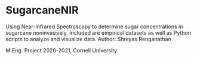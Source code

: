 # SugarcaneNIR
Using Near-Infrared Spectroscopy to determine sugar concentrations in sugarcane noninvasively.
Included are empirical datasets as well as Python scripts to analyze and visualize data.
Author: Shreyas Renganathan

M.Eng. Project 2020-2021, Cornell University

